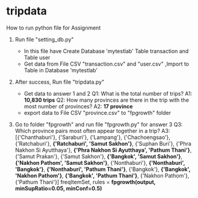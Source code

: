 # tripdata
How to run python file for Assignment

1. Run file "setting_db.py"
	- In this file have Create Database 'mytestlab' Table transaction and Table user
	-  Get data from File CSV "transaction.csv" and "user.csv" ,Import to Table in Database 'mytestlab'
	
2. After success, Run file "tripdata.py"
	- Get data to answer 1 and 2
		Q1: What is the total number of trips?
		A1: **10,830 trips**
		Q2: How many provinces are there in the trip with the most number of provinces?
		A2: **17 province**
	- export data to File CSV "province.csv" to "fpgrowth" folder
	
3. Go to folder "fpgrowth" and run file "fpgrowth.py" for answer 3
 	Q3: Which province pairs most often appear together in a trip?
 	A3: [{'Chanthaburi'}, {'Saraburi'}, {'Lampang'}, {'Chachoengsao'}, {'Ratchaburi'}, **{'Ratchaburi', 'Samut Sakhon'}**, {'Suphan Buri'}, {'Phra Nakhon Si Ayutthaya'}, **{'Phra Nakhon Si Ayutthaya', 'Pathum Thani'}**, {'Samut Prakan'}, {'Samut Sakhon'}, **{'Bangkok', 'Samut Sakhon'}**, **{'Nakhon Pathom', 'Samut Sakhon'}**, {'Nonthaburi'}, **{'Nonthaburi', 'Bangkok'}**, **{'Nonthaburi', 'Pathum Thani'}**, {'Bangkok'}, **{'Bangkok', 'Nakhon Pathom'}**, **{'Bangkok', 'Pathum Thani'}**, {'Nakhon Pathom'}, {'Pathum Thani'}]
freqItemSet, rules = **fpgrowth(output, minSupRatio=0.05, minConf=0.5)**
